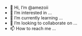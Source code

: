 - 👋 Hi, I’m @amezoii
- 👀 I’m interested in ...
- 🌱 I’m currently learning ...
- 💞️ I’m looking to collaborate on ...
- 📫 How to reach me ...

<!---
amezoii/amezoii is a ✨ special ✨ repository because its `README.md` (this file) appears on your GitHub profile.
You can click the Preview link to take a look at your changes.
--->
